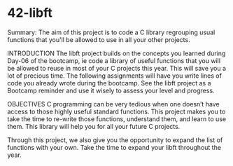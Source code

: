 # 42-libft

Summary: The aim of this project is to code a C library regrouping usual functions that you'll be allowed to use in all your other projects. 

INTRODUCTION
The libft project builds on the concepts you learned during Day-06 of the bootcamp, ie code a library of useful functions that you will be allowed to reuse in most of your C projects this year. This will save you a lot of precious time. The following assignments will have you write lines of code you already wrote during the bootcamp. See the libft project as a Bootcamp reminder and use it wisely to assess your level and progress.

OBJECTIVES
C programming can be very tedious when one doesn’t have access to those highly useful standard functions. This project makes you to take the time to re-write those functions, understand them, and learn to use them. This library will help you for all your future C projects.

Through this project, we also give you the opportunity to expand the list of functions with your own. Take the time to expand your libft throughout the year.
